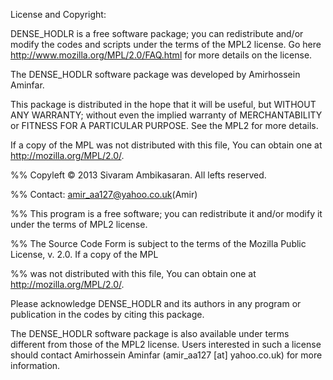 License and Copyright:

DENSE_HODLR is a free software package; you can redistribute and/or modify the codes and scripts under the terms of the MPL2 license. Go here http://www.mozilla.org/MPL/2.0/FAQ.html for more details on the license.

The DENSE_HODLR software package was developed by Amirhossein Aminfar.

This package is distributed in the hope that it will be useful, but WITHOUT ANY WARRANTY; without even the implied warranty of MERCHANTABILITY or FITNESS FOR A PARTICULAR PURPOSE. See the MPL2 for more details.

If a copy of the MPL was not distributed with this file, You can obtain one at http://mozilla.org/MPL/2.0/.

%% Copyleft © 2013 Sivaram Ambikasaran. All lefts reserved.

%% Contact: amir_aa127@yahoo.co.uk(Amir)

%% This program is a free software; you can redistribute it and/or modify it under the terms of MPL2 license.

%% The Source Code Form is subject to the terms of the Mozilla Public License, v. 2.0. If a copy of the MPL

%% was not distributed with this file, You can obtain one at http://mozilla.org/MPL/2.0/.

Please acknowledge DENSE_HODLR and its authors in any program or publication in the codes by citing this package.

The DENSE_HODLR software package is also available under terms different from those of the MPL2 license. Users interested in such a license should contact Amirhossein Aminfar (amir_aa127 [at] yahoo.co.uk) for more information.